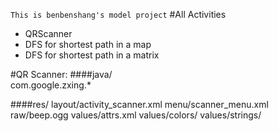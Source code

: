 `This is benbenshang's model project`
#All Activities
* QRScanner  
* DFS for shortest path in a map
* DFS for shortest path in  a matrix

#QR Scanner:
####java/  
    com.google.zxing.*

####res/
    layout/activity_scanner.xml
    menu/scanner_menu.xml
    raw/beep.ogg
    values/attrs.xml
    values/colors/
    values/strings/

